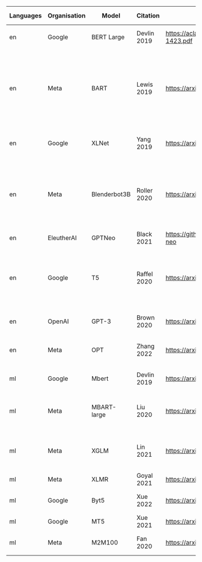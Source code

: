 Languages | Organisation | Model | Citation | URL | Architecture | Data | Tokens (B) | Size (B) | Compute | Training Strategy
---|---|---|---|---|---|---|---|---|---|---
en | Google | BERT Large | Devlin 2019 | https://aclanthology.org/N19-1423.pdf | EncDec | Books, Wikipedia | 3.3 | 0.34 | 64TPUs for 4 days | MLM, Next sentence prediction
en | Meta | BART | Lewis 2019 | https://arxiv.org/pdf/1910.13461.pdf | EncDec | Books, Wikipedia (160Gb) |  | 0.4 | 64 TPU chips for 4 days | MLM scheme where multiple tokens are masked with a single [MASK] token
en | Google | XLNet | Yang 2019 | https://arxiv.org/pdf/1906.08237.pdf | Dec | Books, Wikipedia, ClueWeb, CommonCrawl | 33 | 0.4 | 512 TPU v3 chips for 5 days | Permutation
en | Meta | Blenderbot3B | Roller 2020 | https://arxiv.org/pdf/2004.13637.pdf | EncDec | Reddit, ConvAI, Empathetic Dialogues, WoW, Blended Skill Talk | 88.8 | 2.7B | ? | MLM, 2 step; first retrieve then concatenate to input to generate a refined response
en | EleutherAI | GPTNeo | Black 2021 | https://github.com/EleutherAI/gpt-neo | Dec | The Pile | 420 | 2.7 | ? | AR
en | Google | T5 | Raffel 2020 | https://arxiv.org/pdf/1910.10683.pdf | EncDec | C4 (cleaned common crawl) | 34 | 11 | 1,024 TPU v3 chips for ? | Combines pre-training followed by fine-tuning on multiple tasks using the same architecture
en | OpenAI | GPT-3 | Brown 2020 | https://arxiv.org/pdf/2005.14165.pdf | Dec | Books, Wikipedia, Webcrawl | 300 (400?) | 175 | ? | AR
en | Meta | OPT | Zhang 2022 | https://arxiv.org/pdf/2205.01068.pdf | Dec | Books, CCNews, The Pile, Reddit | 300 | 175B | 992 80GB A100 GPUs for ? | AR
ml | Google | Mbert | Devlin 2019 | https://arxiv.org/pdf/1810.04805.pdf | EncDec | Wikipedia | ? | 0.1 | ? | MLM, Next Sentence Prediction
ml | Meta | MBART-large | Liu 2020 | https://arxiv.org/pdf/2001.08210.pdf | Enc-Dec | CC25, backtranslate | ? | 0.6 | 256 Nvidia V100 GPUs for 18 days | MLM; (Bart training), sentence shuffling
ml | Meta | XGLM | Lin 2021 | https://arxiv.org/pdf/2112.10668.pdf | EncDec | CC100 | 500 | 7.5 | v100s for ? | AR; Trained on mixture of monoligual texts
ml | Meta | XLMR | Goyal 2021 | https://arxiv.org/pdf/2105.00572.pdf | Enc-Dec | CC100 | 167 | 10.7 | N/A | MLM
ml | Google | Byt5 | Xue 2022 | https://arxiv.org/pdf/2105.13626.pdf | Enc-Dec | MC4 | 6.4T | 12.9 | ? | Token free (byte level MT5)
ml | Google | MT5 | Xue 2021 | https://arxiv.org/pdf/2010.11934.pdf | Enc-Dec | MC4 | 6.4T | 13 | ? | MLM
ml | Meta | M2M100 | Fan 2020 | https://arxiv.org/pdf/2010.11125.pdf | Enc-Dec | CCMatrix, backtranslate | 7.5 parallel sentences; | 15.4 | "hundreds of GPUs" | AR

